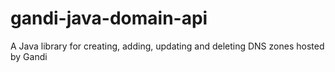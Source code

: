 # gandi-java-domain-api
A Java library for creating, adding, updating and deleting DNS zones hosted by Gandi
